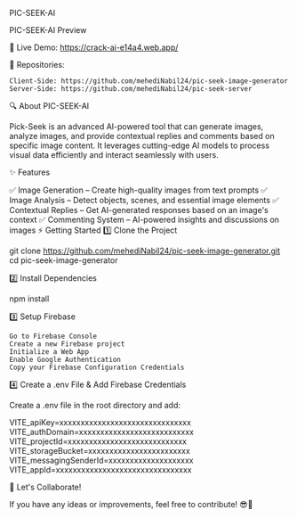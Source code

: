 PIC-SEEK-AI

PIC-SEEK-AI Preview

🚀 Live Demo: https://crack-ai-e14a4.web.app/

📂 Repositories:

    Client-Side: https://github.com/mehediNabil24/pic-seek-image-generator
    Server-Side: https://github.com/mehediNabil24/pic-seek-server

🔍 About PIC-SEEK-AI

Pick-Seek is an advanced AI-powered tool that can generate images, analyze images, and provide contextual replies and comments based on specific image content. It leverages cutting-edge AI models to process visual data efficiently and interact seamlessly with users.


✨ Features

✅ Image Generation – Create high-quality images from text prompts
✅ Image Analysis – Detect objects, scenes, and essential image elements
✅ Contextual Replies – Get AI-generated responses based on an image's context
✅ Commenting System – AI-powered insights and discussions on images
⚡ Getting Started
1️⃣ Clone the Project

git clone https://github.com/mehediNabil24/pic-seek-image-generator.git
cd pic-seek-image-generator

2️⃣ Install Dependencies

npm install

3️⃣ Setup Firebase

    Go to Firebase Console
    Create a new Firebase project
    Initialize a Web App
    Enable Google Authentication
    Copy your Firebase Configuration Credentials

4️⃣ Create a .env File & Add Firebase Credentials

Create a .env file in the root directory and add:

VITE_apiKey=xxxxxxxxxxxxxxxxxxxxxxxxxxxxxxx
VITE_authDomain=xxxxxxxxxxxxxxxxxxxxxxxxxxx
VITE_projectId=xxxxxxxxxxxxxxxxxxxxxxxxxxxx
VITE_storageBucket=xxxxxxxxxxxxxxxxxxxxxxxx
VITE_messagingSenderId=xxxxxxxxxxxxxxxxxxxx
VITE_appId=xxxxxxxxxxxxxxxxxxxxxxxxxxxxxxxx

🤝 Let's Collaborate!

If you have any ideas or improvements, feel free to contribute! 😎🚀
